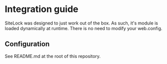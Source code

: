# Integration guide

SiteLock was designed to just work out of the box. As such, it's module is loaded dynamically at runtime. There is no need to modify your web.config.

## Configuration
See README.md at the root of this repository.
